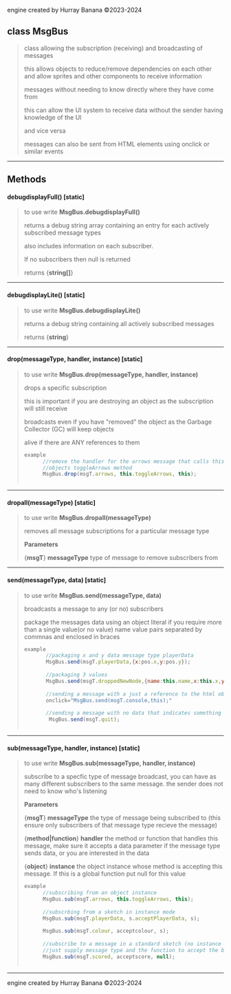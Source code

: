 engine created by Hurray Banana &copy;2023-2024
## class MsgBus
> class allowing the subscription (receiving) and broadcasting of messages
> 
> this allows objects to reduce/remove dependencies on each other and allow sprites and other components to receive information
> 
> messages without needing to know directly where they have come from
> 
> this can allow the UI system to receive data without the sender having knowledge of the UI
> 
> and vice versa
> 
> messages can also be sent from HTML elements using onclick or similar events
> 
> 

---

## Methods
####  debugdisplayFull() [static]
> to use write **MsgBus.debugdisplayFull()**
> 
> returns a debug string array containing an entry for each actively subscribed message types
> 
> also includes information on each subscriber.
> 
> If no subscribers then null is returned
> 
> 
> returns {**string[]**}
> 
> 

---

####  debugdisplayLite() [static]
> to use write **MsgBus.debugdisplayLite()**
> 
> returns a debug string containing all actively subscribed messages
> 
> 
> returns {**string**}
> 
> 

---

####  drop(messageType, handler, instance) [static]
> to use write **MsgBus.drop(messageType, handler, instance)**
> 
> drops a specific subscription
> 
> this is important if you are destroying an object as the subscription will still receive
> 
> broadcasts even if you have "removed" the object as the Garbage Collector (GC) will keep objects
> 
> alive if there are ANY references to them
> 
> ```js
> example
>       //remove the handler for the arrows message that calls this
>       //objects toggleArrows method
>       MsgBus.drop(msgT.arrows, this.toggleArrows, this);
>      
> ```
> 

---

####  dropall(messageType) [static]
> to use write **MsgBus.dropall(messageType)**
> 
> removes all message subscriptions for a particular message type
> 
> 
> **Parameters**
> 
> {**msgT**} **messageType** type of message to remove subscribers from
> 
> 

---

####  send(messageType, data) [static]
> to use write **MsgBus.send(messageType, data)**
> 
> broadcasts a message to any (or no) subscribers
> 
> package the messages data using an object literal if you require more than a single value(or no value) name value pairs separated by commnas and enclosed in braces
> 
> ```js
> example
>        //packaging x and y data message type playerData
>        MsgBus.send(msgT.playerData,{x:pos.x,y:pos.y});
>       
>        //packaging 3 values 
>        MsgBus.send(msgT.droppedNewNode,{name:this.name,x:this.x,y:this.y});
>       
>        //sending a message with a just a reference to the html object that sent it, suing the onclick event from HTML
>        onclick="MsgBus.send(msgT.console,this);"
>       
>        //sending a message with no data that indicates something general happened
>         MsgBus.send(msgT.quit);
>      
> ```
> 

---

####  sub(messageType, handler, instance) [static]
> to use write **MsgBus.sub(messageType, handler, instance)**
> 
> subscribe to a specfic type of message broadcast, you can have as many different subscribers to the same message. the sender does not need to know who's listening
> 
> 
> **Parameters**
> 
> {**msgT**} **messageType** the type of message being subscribed to (this ensure only subscribers of that message type recieve the message)
> 
> {**method|function**} **handler** the method or function that handles this message, make sure it accepts a data parameter if the message type sends data, or you are interested in the data
> 
> {**object**} **instance** the object instance whose method is accepting this message. If this is a global function put null for this value
> 
> ```js
> example
>       //subscribing from an object instance
>       MsgBus.sub(msgT.arrows, this.toggleArrows, this);
>       
>       //subscrbing from a sketch in instance mode
>       MsgBus.sub(msgT.playerData, s.acceptPlayerData, s);
>       
>       MsgBus.sub(msgT.colour, acceptcolour, s);
>       
>       //subscribe to a message in a standard sketch (no instance required), 
>       //just supply message type and the function to accept the broadcast
>       MsgBus.sub(msgT.scored, acceptscore, null);
>      
> ```
> 

---

engine created by Hurray Banana &copy;2023-2024
